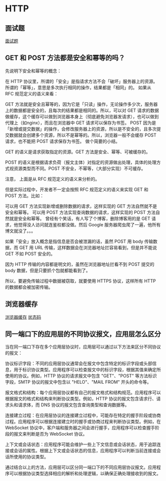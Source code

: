 # HTTP

## 面试题

[面试题](https://xiaolincoding.com/network/2_http/http_interview.html#%E4%BB%80%E4%B9%88%E6%98%AF%E5%8D%8F%E5%95%86%E7%BC%93%E5%AD%98)

## GET 和 POST 方法都是安全和幂等的吗？

先说明下安全和幂等的概念：

在 HTTP 协议里，所谓的「安全」是指请求方法不会「破坏」服务器上的资源。 所谓的「幂等」，意思是多次执行相同的操作，结果都是「相同」的。 如果从 RFC 规范定义的语义来看：

GET 方法就是安全且幂等的，因为它是「只读」操作，无论操作多少次，服务器上的数据都是安全的，且每次的结果都是相同的。所以，可以对 GET
请求的数据做缓存，这个缓存可以做到浏览器本身上（彻底避免浏览器发请求），也可以做到代理上（如nginx），而且在浏览器中 GET 请求可以保存为书签。 POST
因为是「新增或提交数据」的操作，会修改服务器上的资源，所以是不安全的，且多次提交数据就会创建多个资源，所以不是幂等的。所以，浏览器一般不会缓存 POST 请求，也不能把 POST 请求保存为书签。 做个简要的小结。

GET 的语义是请求获取指定的资源。GET 方法是安全、幂等、可被缓存的。

POST 的语义是根据请求负荷（报文主体）对指定的资源做出处理，具体的处理方式视资源类型而不同。POST 不安全，不幂等，（大部分实现）不可缓存。

注意， 上面是从 RFC 规范定义的语义来分析的。

但是实际过程中，开发者不一定会按照 RFC 规范定义的语义来实现 GET 和 POST 方法。比如：

可以用 GET 方法实现新增或删除数据的请求，这样实现的 GET 方法自然就不是安全和幂等。 可以用 POST 方法实现查询数据的请求，这样实现的 POST 方法自然就是安全和幂等。 曾经有个笑话，有人写了个博客，删除博客用的是 GET
请求，他觉得没人访问就连鉴权都没做。然后 Google 服务器爬虫爬了一遍，他所有博文就没了。。。

如果「安全」放入概念是指信息是否会被泄漏的话，虽然 POST 用 body 传输数据，而 GET 用 URL 传输，这样数据会在浏览器地址拦容易看到，但是并不能说 GET 不如 POST 安全的。

因为 HTTP 传输的内容都是明文的，虽然在浏览器地址拦看不到 POST 提交的 body 数据，但是只要抓个包就都能看到了。

所以，要避免传输过程中数据被窃取，就要使用 HTTPS 协议，这样所有 HTTP 的数据都会被加密传输。

## 浏览器缓存

[浏览器缓存](https://juejin.cn/post/6844903593275817998)
[状态码](https://www.jianshu.com/p/faae1830d8b5)

## 同一端口下的应用层的不同协议报文，应用层怎么区分

当在同一端口下存在多个应用层协议时，应用层可以通过以下方法来区分不同协议的报文：

协议标识字段：不同的应用层协议通常会在报文中包含特定的标识字段或头部信息，用于标识协议类型。应用程序可以检查报文中的标识字段，根据其值来确定所使用的协议。例如，HTTP 协议的请求报文中包含 "GET"、"POST"
等方法标识字段，SMTP 协议的报文中包含以 "HELO"、"MAIL FROM" 开头的命令等。

报文格式和结构：每个应用层协议都有自己的报文格式和结构规范。应用程序可以根据报文的格式和结构来判断协议类型。例如，HTTP 协议的报文包含请求行、请求头和请求体，而 DNS 协议的报文包含查询类型和查询数据等。

连接建立过程：在应用层协议的连接建立过程中，可能存在特定的握手阶段或协商过程。应用程序可以根据连接建立时的握手或协商过程来判断协议类型。例如，在 WebSocket
协议中，客户端和服务器之间会进行握手，应用程序可以检查握手阶段的报文来判断是否为 WebSocket 协议。

上下文或会话状态：应用程序可能会维护一些上下文信息或会话状态，用于追踪连接或会话的属性。根据上下文或会话状态的信息，应用程序可以判断当前连接或会话所使用的协议类型。

通过结合以上的方法，应用层可以区分同一端口下的不同应用层协议报文。应用程序可以根据协议类型选择相应的解析和处理逻辑，以确保正确处理接收到的报文。